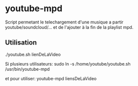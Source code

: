 youtube-mpd
===========
Script permetant le telechargement d'une musique a partir youtube/soundcloud/... et de l'ajouter à la fin de la playlist mpd.

Utilisation
-----------
 ./youtube.sh lienDeLaVideo


Si plusieurs utilisateurs:
 sudo ln -s /home/youtube/youtube.sh /usr/bin/youtube-mpd

et pour utiliser:
 youtube-mpd liensDeLaVideo
